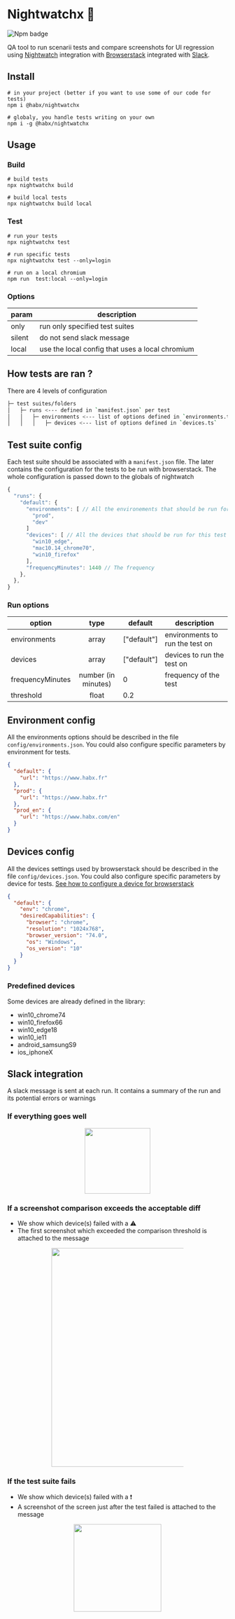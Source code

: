 # Nightwatchx 🦉

![Npm badge](https://img.shields.io/npm/v/@habx/nightwatchx)



QA tool to run scenarii tests and compare screenshots for UI regression using [Nightwatch](http://nightwatchjs.org/) integration with [Browserstack](https://browserstack.com/) integrated with [Slack](https://api.slack.com).


## Install
``` shell
# in your project (better if you want to use some of our code for tests)
npm i @habx/nightwatchx

# globaly, you handle tests writing on your own
npm i -g @habx/nightwatchx
```

## Usage

### Build

``` shell
# build tests
npx nightwatchx build

# build local tests
npx nightwatchx build local
```
### Test
```
# run your tests
npx nightwatchx test

# run specific tests
npx nightwatchx test --only=login

# run on a local chromium
npm run  test:local --only=login
```

### Options
| param   |   description |
|----------|------|
| only     |  run only specified test suites|
| silent   | do not send slack message|
| local   | use the local config that uses a local chromium|

## How tests are ran ?

There are 4 levels of configuration
```bash
├─ test suites/folders
│   ├─ runs <--- defined in `manifest.json` per test
│   │   ├─ environments <--- list of options defined in `environments.ts` (in our case it contains the url [prod/staging/dev]) 
│   │   │   ├─ devices <--- list of options defined in `devices.ts`
 ```
  
## Test suite config

Each test suite should be associated with a `manifest.json` file. The later contains the configuration for the tests to be run with browserstack. The whole configuration is passed down to the globals of nightwatch

``` javascript
{
  "runs": {
    "default": {
      "environments": [ // All the environements that should be run for this test
        "prod",
        "dev"
      ]
      "devices": [ // All the devices that should be run for this test
        "win10_edge",
        "mac10.14_chrome70",
        "win10_firefox"
      ],
      "frequencyMinutes": 1440 // The frequency
    },
  },
}
```
### Run options
| option   | type | default | description |
|----------|:------:|------|------|
| environments     | array| \["default"\] | environments to run the test on
| devices     | array| \["default"\] | devices to run the test on
| frequencyMinutes     | number (in minutes)| 0 | frequency of the test
| threshold     | float | 0.2 | 

## Environment config

All the environments options should be described in the file `config/environments.json`. You could also configure specific parameters by environment for tests.
``` json
{
  "default": {
    "url": "https://www.habx.fr"
  },
  "prod": {
    "url": "https://www.habx.fr"
  },
  "prod_en": {
    "url": "https://www.habx.com/en"
  }
}


```
## Devices config

All the devices settings used by browserstack should be described in the file `config/devices.json`. You could also configure specific parameters by device for tests.
[See how to configure a device for browserstack](https://www.browserstack.com/automate/nightwatch)
``` json
{
  "default": {
    "env": "chrome",
    "desiredCapabilities": {
      "browser": "chrome",
      "resolution": "1024x768",
      "browser_version": "74.0",
      "os": "Windows",
      "os_version": "10"
    }
  }
}

```
### Predefined devices

Some devices are already defined in the library:
- win10_chrome74
- win10_firefox66
- win10_edge18
- win10_ie11
- android_samsungS9
- ios_iphoneX

## Slack integration

A slack message is sent at each run. It contains a summary of the run and its potential errors or warnings

### If everything goes well

<p align="center" style="margin: 0 20%">
  <img height="150" src="https://res.cloudinary.com/habx/image/upload/v1558000512/tech/QA-tool/Capture_d_e%CC%81cran_2019-05-16_a%CC%80_11.53.35.png" />
</p>

### If a screenshot comparison exceeds the acceptable diff

- We show which device(s) failed with a ⚠️
- The first screenshot which exceeded the comparison threshold is attached to the message

<p align="center" style="margin: 0 20%">
  <img width="500" src="https://res.cloudinary.com/habx/image/upload/v1558520747/tech/QA-tool/Capture_d_e%CC%81cran_2019-05-22_a%CC%80_12.24.48.png" />
</p>

### If the test suite fails

- We show which device(s) failed with a ❗️
- A screenshot of the screen just after the test failed is attached to the message

<p align="center" style="margin: 0 20%">
  <img height="200" src="https://res.cloudinary.com/habx/image/upload/v1558520816/tech/QA-tool/Capture_d_e%CC%81cran_2019-05-22_a%CC%80_12.26.38.png" />
</p>
